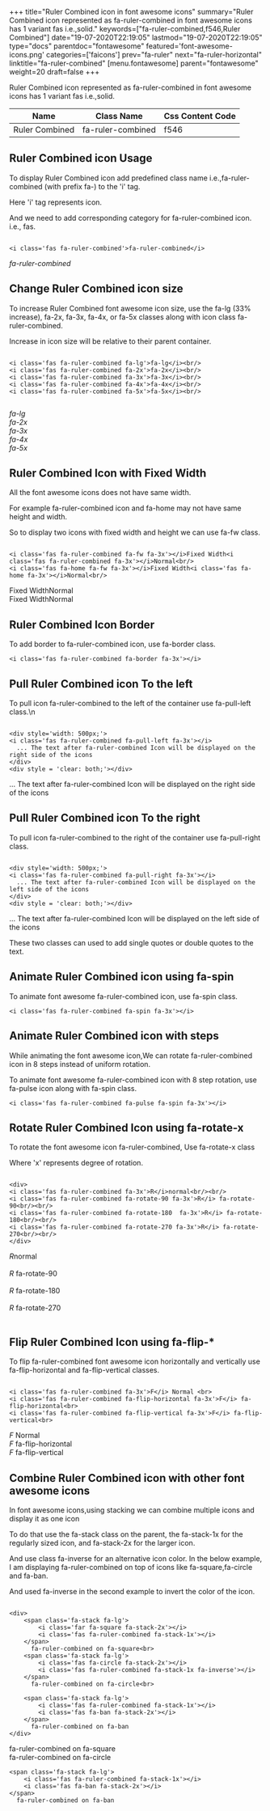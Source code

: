 +++
title="Ruler Combined icon in font awesome icons"
summary="Ruler Combined icon represented as fa-ruler-combined in font awesome icons has 1 variant fas i.e.,solid."
keywords=["fa-ruler-combined,f546,Ruler Combined"]
date="19-07-2020T22:19:05"
lastmod="19-07-2020T22:19:05"
type="docs"
parentdoc="fontawesome"
featured='font-awesome-icons.png'
categories=['faicons']
prev="fa-ruler"
next="fa-ruler-horizontal"
linktitle="fa-ruler-combined"
[menu.fontawesome]
parent="fontawesome"
weight=20
draft=false
+++


Ruler Combined icon represented as fa-ruler-combined in font awesome icons has 1 variant fas i.e.,solid.

<div class='table-responsive'><table class='table'><thead><tr><th>Name</th><th>Class Name</th><th>Css Content Code</th></tr></thead><tbody><tr><td>Ruler Combined</td><td>fa-ruler-combined</td><td>f546</td></tr></tbody></table></div>



## Ruler Combined icon Usage

To display Ruler Combined icon add predefined class name i.e.,fa-ruler-combined (with prefix fa-) to the 'i' tag.

Here 'i' tag represents icon.

And we need to add corresponding category for fa-ruler-combined icon. i.e., fas.


```

<i class='fas fa-ruler-combined'>fa-ruler-combined</i>
```

<i class='fas fa-ruler-combined'>fa-ruler-combined</i>




## Change Ruler Combined icon size
To increase Ruler Combined font awesome icon size, use the fa-lg (33% increase), fa-2x, fa-3x, fa-4x, or fa-5x classes along with icon class fa-ruler-combined.

Increase in icon size will be relative to their parent container. 

```

<i class='fas fa-ruler-combined fa-lg'>fa-lg</i><br/>
<i class='fas fa-ruler-combined fa-2x'>fa-2x</i><br/>
<i class='fas fa-ruler-combined fa-3x'>fa-3x</i><br/>
<i class='fas fa-ruler-combined fa-4x'>fa-4x</i><br/>
<i class='fas fa-ruler-combined fa-5x'>fa-5x</i><br/>
            
```

<i class='fas fa-ruler-combined fa-lg'>fa-lg</i><br/>
<i class='fas fa-ruler-combined fa-2x'>fa-2x</i><br/>
<i class='fas fa-ruler-combined fa-3x'>fa-3x</i><br/>
<i class='fas fa-ruler-combined fa-4x'>fa-4x</i><br/>
<i class='fas fa-ruler-combined fa-5x'>fa-5x</i><br/>
            



## Ruler Combined Icon with Fixed Width 

All the font awesome icons does not have same width.

For example fa-ruler-combined icon and fa-home may not have same height and width.

So to display two icons with fixed width and height we can use fa-fw class.


```

<i class='fas fa-ruler-combined fa-fw fa-3x'></i>Fixed Width<i class='fas fa-ruler-combined fa-3x'></i>Normal<br/>
<i class='fas fa-home fa-fw fa-3x'></i>Fixed Width<i class='fas fa-home fa-3x'></i>Normal<br/>
```

<i class='fas fa-ruler-combined fa-fw fa-3x'></i>Fixed Width<i class='fas fa-ruler-combined fa-3x'></i>Normal<br/>
<i class='fas fa-home fa-fw fa-3x'></i>Fixed Width<i class='fas fa-home fa-3x'></i>Normal<br/>



## Ruler Combined Icon Border 

To add border to fa-ruler-combined icon, use fa-border class.


```
<i class='fas fa-ruler-combined fa-border fa-3x'></i>

```
<i class='fas fa-ruler-combined fa-border fa-3x'></i>





## Pull Ruler Combined icon To the left

To pull icon fa-ruler-combined to the left of the container use fa-pull-left class.\n

```

<div style='width: 500px;'>
<i class='fas fa-ruler-combined fa-pull-left fa-3x'></i>
  ... The text after fa-ruler-combined Icon will be displayed on the right side of the icons
</div>
<div style = 'clear: both;'></div>
```

<div style='width: 500px;'>
<i class='fas fa-ruler-combined fa-pull-left fa-3x'></i>
  ... The text after fa-ruler-combined Icon will be displayed on the right side of the icons
</div>
<div style = 'clear: both;'></div>




## Pull Ruler Combined icon To the right
To pull icon fa-ruler-combined to the right of the container use fa-pull-right class.

```

<div style='width: 500px;'>
<i class='fas fa-ruler-combined fa-pull-right fa-3x'></i>
  ... The text after fa-ruler-combined Icon will be displayed on the left side of the icons
</div>
<div style = 'clear: both;'></div>
```

<div style='width: 500px;'>
<i class='fas fa-ruler-combined fa-pull-right fa-3x'></i>
  ... The text after fa-ruler-combined Icon will be displayed on the left side of the icons
</div>
<div style = 'clear: both;'></div>

These two classes can used to add single quotes or double quotes to the text.


## Animate Ruler Combined icon using fa-spin
To animate font awesome fa-ruler-combined icon, use fa-spin class.

```
<i class='fas fa-ruler-combined fa-spin fa-3x'></i>
```
<i class='fas fa-ruler-combined fa-spin fa-3x'></i>




## Animate Ruler Combined icon with steps
While animating the font awesome icon,We can rotate fa-ruler-combined icon in 8 steps instead of uniform rotation.

To animate font awesome fa-ruler-combined icon with 8 step rotation, use fa-pulse icon along with fa-spin class.


```
<i class='fas fa-ruler-combined fa-pulse fa-spin fa-3x'></i>

```
<i class='fas fa-ruler-combined fa-pulse fa-spin fa-3x'></i>





## Rotate Ruler Combined Icon using fa-rotate-x
To rotate the font awesome icon fa-ruler-combined, Use fa-rotate-x class

Where 'x' represents degree of rotation.


```

<div>
<i class='fas fa-ruler-combined fa-3x'>R</i>normal<br/><br/>
<i class='fas fa-ruler-combined fa-rotate-90 fa-3x'>R</i> fa-rotate-90<br/><br/> 
<i class='fas fa-ruler-combined fa-rotate-180  fa-3x'>R</i> fa-rotate-180<br/><br/> 
<i class='fas fa-ruler-combined fa-rotate-270 fa-3x'>R</i> fa-rotate-270<br/><br/>
</div>
```

<div>
<i class='fas fa-ruler-combined fa-3x'>R</i>normal<br/><br/>
<i class='fas fa-ruler-combined fa-rotate-90 fa-3x'>R</i> fa-rotate-90<br/><br/> 
<i class='fas fa-ruler-combined fa-rotate-180  fa-3x'>R</i> fa-rotate-180<br/><br/> 
<i class='fas fa-ruler-combined fa-rotate-270 fa-3x'>R</i> fa-rotate-270<br/><br/>
</div>




## Flip Ruler Combined Icon using fa-flip-*
To flip fa-ruler-combined font awesome icon horizontally and vertically use fa-flip-horizontal and fa-flip-vertical classes. 

```

<i class='fas fa-ruler-combined fa-3x'>F</i> Normal <br>
<i class='fas fa-ruler-combined fa-flip-horizontal fa-3x'>F</i> fa-flip-horizontal<br>
<i class='fas fa-ruler-combined fa-flip-vertical fa-3x'>F</i> fa-flip-vertical<br>
```

<i class='fas fa-ruler-combined fa-3x'>F</i> Normal <br>
<i class='fas fa-ruler-combined fa-flip-horizontal fa-3x'>F</i> fa-flip-horizontal<br>
<i class='fas fa-ruler-combined fa-flip-vertical fa-3x'>F</i> fa-flip-vertical<br>




## Combine Ruler Combined icon with other font awesome icons
In font awesome icons,using stacking we can combine multiple icons and display it as one icon 

To do that use the fa-stack class on the parent, the fa-stack-1x for the regularly sized icon, and fa-stack-2x for the larger icon.

And use class fa-inverse for an alternative icon color. 
In the below example, I am displaying fa-ruler-combined on top of icons like fa-square,fa-circle and fa-ban.

And used fa-inverse in the second example to invert the color of the icon.

```

<div>
    <span class='fa-stack fa-lg'>
        <i class='far fa-square fa-stack-2x'></i>
        <i class='fas fa-ruler-combined fa-stack-1x'></i>
    </span>
      fa-ruler-combined on fa-square<br>
    <span class='fa-stack fa-lg'>
        <i class='fas fa-circle fa-stack-2x'></i>
        <i class='fas fa-ruler-combined fa-stack-1x fa-inverse'></i>
    </span>
      fa-ruler-combined on fa-circle<br>

    <span class='fa-stack fa-lg'>
        <i class='fas fa-ruler-combined fa-stack-1x'></i>
        <i class='fas fa-ban fa-stack-2x'></i>
    </span>
      fa-ruler-combined on fa-ban
</div>
```

<div>
    <span class='fa-stack fa-lg'>
        <i class='far fa-square fa-stack-2x'></i>
        <i class='fas fa-ruler-combined fa-stack-1x'></i>
    </span>
      fa-ruler-combined on fa-square<br>
    <span class='fa-stack fa-lg'>
        <i class='fas fa-circle fa-stack-2x'></i>
        <i class='fas fa-ruler-combined fa-stack-1x fa-inverse'></i>
    </span>
      fa-ruler-combined on fa-circle<br>

    <span class='fa-stack fa-lg'>
        <i class='fas fa-ruler-combined fa-stack-1x'></i>
        <i class='fas fa-ban fa-stack-2x'></i>
    </span>
      fa-ruler-combined on fa-ban
</div>






